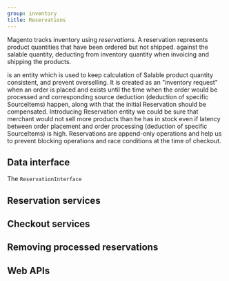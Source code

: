 ```yaml
---
group: inventory
title: Reservations
---
```


Magento tracks inventory using _reservations_. A reservation represents product quantities that have been ordered but not shipped. 
  against the salable quantity, deducting from inventory quantity when invoicing and shipping the products.


is an entity which is used to keep calculation of Salable product quantity consistent, and prevent overselling. It is created as an "inventory request" when an order is placed and exists until the time when the order would be processed and corresponding source deduction (deduction of specific SourceItems) happen, along with that the initial Reservation should be compensated. Introducing Reservation entity we could be sure that merchant would not sell more products than he has in stock even if latency between order placement and order processing (deduction of specific SourceItems) is high. Reservations are append-only operations and help us to prevent blocking operations and race conditions at the time of checkout.

## Data interface

The `ReservationInterface` 

## Reservation services

## Checkout services

## Removing processed reservations

## Web APIs